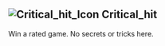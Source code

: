## ![Critical_hit_Icon](https://raw.githubusercontent.com/1IlIl/wikidata/main/achievement_icons/Critical_hit.png) Critical_hit





Win a rated game. No secrets or tricks here.


